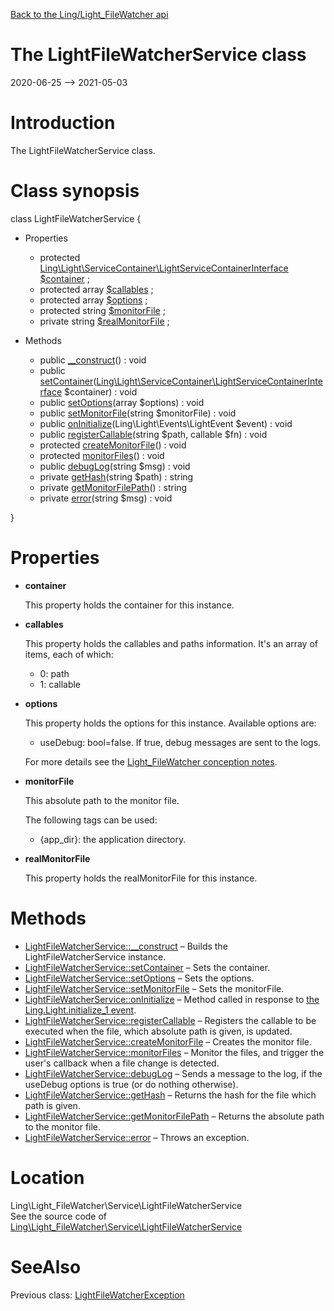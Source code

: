 [Back to the Ling/Light_FileWatcher api](https://github.com/lingtalfi/Light_FileWatcher/blob/master/doc/api/Ling/Light_FileWatcher.md)



The LightFileWatcherService class
================
2020-06-25 --> 2021-05-03






Introduction
============

The LightFileWatcherService class.



Class synopsis
==============


class <span class="pl-k">LightFileWatcherService</span>  {

- Properties
    - protected [Ling\Light\ServiceContainer\LightServiceContainerInterface](https://github.com/lingtalfi/Light/blob/master/doc/api/Ling/Light/ServiceContainer/LightServiceContainerInterface.md) [$container](#property-container) ;
    - protected array [$callables](#property-callables) ;
    - protected array [$options](#property-options) ;
    - protected string [$monitorFile](#property-monitorFile) ;
    - private string [$realMonitorFile](#property-realMonitorFile) ;

- Methods
    - public [__construct](https://github.com/lingtalfi/Light_FileWatcher/blob/master/doc/api/Ling/Light_FileWatcher/Service/LightFileWatcherService/__construct.md)() : void
    - public [setContainer](https://github.com/lingtalfi/Light_FileWatcher/blob/master/doc/api/Ling/Light_FileWatcher/Service/LightFileWatcherService/setContainer.md)([Ling\Light\ServiceContainer\LightServiceContainerInterface](https://github.com/lingtalfi/Light/blob/master/doc/api/Ling/Light/ServiceContainer/LightServiceContainerInterface.md) $container) : void
    - public [setOptions](https://github.com/lingtalfi/Light_FileWatcher/blob/master/doc/api/Ling/Light_FileWatcher/Service/LightFileWatcherService/setOptions.md)(array $options) : void
    - public [setMonitorFile](https://github.com/lingtalfi/Light_FileWatcher/blob/master/doc/api/Ling/Light_FileWatcher/Service/LightFileWatcherService/setMonitorFile.md)(string $monitorFile) : void
    - public [onInitialize](https://github.com/lingtalfi/Light_FileWatcher/blob/master/doc/api/Ling/Light_FileWatcher/Service/LightFileWatcherService/onInitialize.md)(Ling\Light\Events\LightEvent $event) : void
    - public [registerCallable](https://github.com/lingtalfi/Light_FileWatcher/blob/master/doc/api/Ling/Light_FileWatcher/Service/LightFileWatcherService/registerCallable.md)(string $path, callable $fn) : void
    - protected [createMonitorFile](https://github.com/lingtalfi/Light_FileWatcher/blob/master/doc/api/Ling/Light_FileWatcher/Service/LightFileWatcherService/createMonitorFile.md)() : void
    - protected [monitorFiles](https://github.com/lingtalfi/Light_FileWatcher/blob/master/doc/api/Ling/Light_FileWatcher/Service/LightFileWatcherService/monitorFiles.md)() : void
    - public [debugLog](https://github.com/lingtalfi/Light_FileWatcher/blob/master/doc/api/Ling/Light_FileWatcher/Service/LightFileWatcherService/debugLog.md)(string $msg) : void
    - private [getHash](https://github.com/lingtalfi/Light_FileWatcher/blob/master/doc/api/Ling/Light_FileWatcher/Service/LightFileWatcherService/getHash.md)(string $path) : string
    - private [getMonitorFilePath](https://github.com/lingtalfi/Light_FileWatcher/blob/master/doc/api/Ling/Light_FileWatcher/Service/LightFileWatcherService/getMonitorFilePath.md)() : string
    - private [error](https://github.com/lingtalfi/Light_FileWatcher/blob/master/doc/api/Ling/Light_FileWatcher/Service/LightFileWatcherService/error.md)(string $msg) : void

}




Properties
=============

- <span id="property-container"><b>container</b></span>

    This property holds the container for this instance.
    
    

- <span id="property-callables"><b>callables</b></span>

    This property holds the callables and paths information.
    It's an array of items, each of which:
    
    - 0: path
    - 1: callable
    
    

- <span id="property-options"><b>options</b></span>

    This property holds the options for this instance.
    Available options are:
    
    - useDebug: bool=false.
             If true, debug messages are sent to the logs.
    
    For more details see the [Light_FileWatcher conception notes](https://github.com/lingtalfi/Light_FileWatcher/blob/master/doc/pages/conception-notes.md).
    
    

- <span id="property-monitorFile"><b>monitorFile</b></span>

    This absolute path to the monitor file.
    
    The following tags can be used:
    
    - {app_dir}: the application directory.
    
    

- <span id="property-realMonitorFile"><b>realMonitorFile</b></span>

    This property holds the realMonitorFile for this instance.
    
    



Methods
==============

- [LightFileWatcherService::__construct](https://github.com/lingtalfi/Light_FileWatcher/blob/master/doc/api/Ling/Light_FileWatcher/Service/LightFileWatcherService/__construct.md) &ndash; Builds the LightFileWatcherService instance.
- [LightFileWatcherService::setContainer](https://github.com/lingtalfi/Light_FileWatcher/blob/master/doc/api/Ling/Light_FileWatcher/Service/LightFileWatcherService/setContainer.md) &ndash; Sets the container.
- [LightFileWatcherService::setOptions](https://github.com/lingtalfi/Light_FileWatcher/blob/master/doc/api/Ling/Light_FileWatcher/Service/LightFileWatcherService/setOptions.md) &ndash; Sets the options.
- [LightFileWatcherService::setMonitorFile](https://github.com/lingtalfi/Light_FileWatcher/blob/master/doc/api/Ling/Light_FileWatcher/Service/LightFileWatcherService/setMonitorFile.md) &ndash; Sets the monitorFile.
- [LightFileWatcherService::onInitialize](https://github.com/lingtalfi/Light_FileWatcher/blob/master/doc/api/Ling/Light_FileWatcher/Service/LightFileWatcherService/onInitialize.md) &ndash; Method called in response to [the Ling.Light.initialize_1 event](https://github.com/lingtalfi/Light/blob/master/personal/mydoc/pages/events.md).
- [LightFileWatcherService::registerCallable](https://github.com/lingtalfi/Light_FileWatcher/blob/master/doc/api/Ling/Light_FileWatcher/Service/LightFileWatcherService/registerCallable.md) &ndash; Registers the callable to be executed when the file, which absolute path is given, is updated.
- [LightFileWatcherService::createMonitorFile](https://github.com/lingtalfi/Light_FileWatcher/blob/master/doc/api/Ling/Light_FileWatcher/Service/LightFileWatcherService/createMonitorFile.md) &ndash; Creates the monitor file.
- [LightFileWatcherService::monitorFiles](https://github.com/lingtalfi/Light_FileWatcher/blob/master/doc/api/Ling/Light_FileWatcher/Service/LightFileWatcherService/monitorFiles.md) &ndash; Monitor the files, and trigger the user's callback when a file change is detected.
- [LightFileWatcherService::debugLog](https://github.com/lingtalfi/Light_FileWatcher/blob/master/doc/api/Ling/Light_FileWatcher/Service/LightFileWatcherService/debugLog.md) &ndash; Sends a message to the log, if the useDebug options is true (or do nothing otherwise).
- [LightFileWatcherService::getHash](https://github.com/lingtalfi/Light_FileWatcher/blob/master/doc/api/Ling/Light_FileWatcher/Service/LightFileWatcherService/getHash.md) &ndash; Returns the hash for the file which path is given.
- [LightFileWatcherService::getMonitorFilePath](https://github.com/lingtalfi/Light_FileWatcher/blob/master/doc/api/Ling/Light_FileWatcher/Service/LightFileWatcherService/getMonitorFilePath.md) &ndash; Returns the absolute path to the monitor file.
- [LightFileWatcherService::error](https://github.com/lingtalfi/Light_FileWatcher/blob/master/doc/api/Ling/Light_FileWatcher/Service/LightFileWatcherService/error.md) &ndash; Throws an exception.





Location
=============
Ling\Light_FileWatcher\Service\LightFileWatcherService<br>
See the source code of [Ling\Light_FileWatcher\Service\LightFileWatcherService](https://github.com/lingtalfi/Light_FileWatcher/blob/master/Service/LightFileWatcherService.php)



SeeAlso
==============
Previous class: [LightFileWatcherException](https://github.com/lingtalfi/Light_FileWatcher/blob/master/doc/api/Ling/Light_FileWatcher/Exception/LightFileWatcherException.md)<br>
